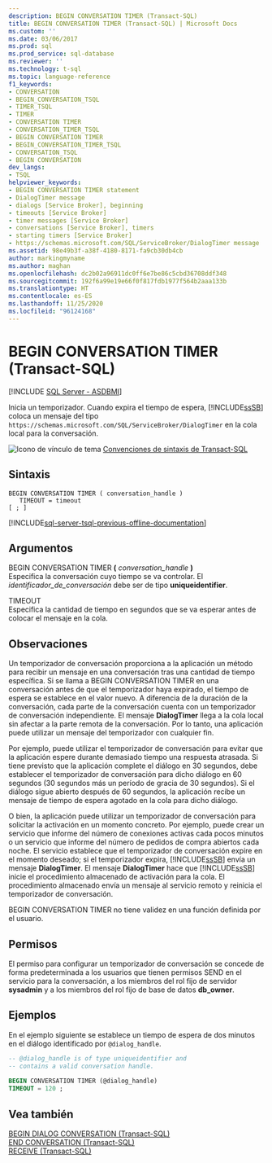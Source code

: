 ```yaml
---
description: BEGIN CONVERSATION TIMER (Transact-SQL)
title: BEGIN CONVERSATION TIMER (Transact-SQL) | Microsoft Docs
ms.custom: ''
ms.date: 03/06/2017
ms.prod: sql
ms.prod_service: sql-database
ms.reviewer: ''
ms.technology: t-sql
ms.topic: language-reference
f1_keywords:
- CONVERSATION
- BEGIN_CONVERSATION_TSQL
- TIMER_TSQL
- TIMER
- CONVERSATION TIMER
- CONVERSATION_TIMER_TSQL
- BEGIN CONVERSATION TIMER
- BEGIN_CONVERSATION_TIMER_TSQL
- CONVERSATION_TSQL
- BEGIN CONVERSATION
dev_langs:
- TSQL
helpviewer_keywords:
- BEGIN CONVERSATION TIMER statement
- DialogTimer message
- dialogs [Service Broker], beginning
- timeouts [Service Broker]
- timer messages [Service Broker]
- conversations [Service Broker], timers
- starting timers [Service Broker]
- https://schemas.microsoft.com/SQL/ServiceBroker/DialogTimer message
ms.assetid: 98e49b3f-a38f-4180-8171-fa9cb30db4cb
author: markingmyname
ms.author: maghan
ms.openlocfilehash: dc2b02a96911dc0ff6e7be86c5cbd36708ddf348
ms.sourcegitcommit: 192f6a99e19e66f0f817fdb1977f564b2aaa133b
ms.translationtype: HT
ms.contentlocale: es-ES
ms.lasthandoff: 11/25/2020
ms.locfileid: "96124168"
---
```

# <a name="begin-conversation-timer-transact-sql"></a>BEGIN CONVERSATION TIMER (Transact-SQL)
[!INCLUDE [SQL Server - ASDBMI](../../includes/applies-to-version/sql-asdbmi.md)]

  Inicia un temporizador. Cuando expira el tiempo de espera, [!INCLUDE[ssSB](../../includes/sssb-md.md)] coloca un mensaje del tipo `https://schemas.microsoft.com/SQL/ServiceBroker/DialogTimer` en la cola local para la conversación.  
  
 ![Icono de vínculo de tema](../../database-engine/configure-windows/media/topic-link.gif "Icono de vínculo de tema") [Convenciones de sintaxis de Transact-SQL](../../t-sql/language-elements/transact-sql-syntax-conventions-transact-sql.md)  
  
## <a name="syntax"></a>Sintaxis  
  
```syntaxsql
BEGIN CONVERSATION TIMER ( conversation_handle )  
   TIMEOUT = timeout   
[ ; ]  
```  
  
[!INCLUDE[sql-server-tsql-previous-offline-documentation](../../includes/sql-server-tsql-previous-offline-documentation.md)]

## <a name="arguments"></a>Argumentos
 BEGIN CONVERSATION TIMER **(** _conversation\_handle_ **)**  
 Especifica la conversación cuyo tiempo se va controlar. El *identificador_de_conversación* debe ser de tipo **uniqueidentifier**.  
  
 TIMEOUT  
 Especifica la cantidad de tiempo en segundos que se va esperar antes de colocar el mensaje en la cola.  
  
## <a name="remarks"></a>Observaciones  
 Un temporizador de conversación proporciona a la aplicación un método para recibir un mensaje en una conversación tras una cantidad de tiempo específica. Si se llama a BEGIN CONVERSATION TIMER en una conversación antes de que el temporizador haya expirado, el tiempo de espera se establece en el valor nuevo. A diferencia de la duración de la conversación, cada parte de la conversación cuenta con un temporizador de conversación independiente. El mensaje **DialogTimer** llega a la cola local sin afectar a la parte remota de la conversación. Por lo tanto, una aplicación puede utilizar un mensaje del temporizador con cualquier fin.  
  
 Por ejemplo, puede utilizar el temporizador de conversación para evitar que la aplicación espere durante demasiado tiempo una respuesta atrasada. Si tiene previsto que la aplicación complete el diálogo en 30 segundos, debe establecer el temporizador de conversación para dicho diálogo en 60 segundos (30 segundos más un período de gracia de 30 segundos). Si el diálogo sigue abierto después de 60 segundos, la aplicación recibe un mensaje de tiempo de espera agotado en la cola para dicho diálogo.  
  
 O bien, la aplicación puede utilizar un temporizador de conversación para solicitar la activación en un momento concreto. Por ejemplo, puede crear un servicio que informe del número de conexiones activas cada pocos minutos o un servicio que informe del número de pedidos de compra abiertos cada noche. El servicio establece que el temporizador de conversación expire en el momento deseado; si el temporizador expira, [!INCLUDE[ssSB](../../includes/sssb-md.md)] envía un mensaje **DialogTimer**. El mensaje **DialogTimer** hace que [!INCLUDE[ssSB](../../includes/sssb-md.md)] inicie el procedimiento almacenado de activación para la cola. El procedimiento almacenado envía un mensaje al servicio remoto y reinicia el temporizador de conversación.  
  
 BEGIN CONVERSATION TIMER no tiene validez en una función definida por el usuario.  
  
## <a name="permissions"></a>Permisos  
 El permiso para configurar un temporizador de conversación se concede de forma predeterminada a los usuarios que tienen permisos SEND en el servicio para la conversación, a los miembros del rol fijo de servidor **sysadmin** y a los miembros del rol fijo de base de datos **db_owner**.  
  
## <a name="examples"></a>Ejemplos  
 En el ejemplo siguiente se establece un tiempo de espera de dos minutos en el diálogo identificado por `@dialog_handle`.  
  
```sql 
-- @dialog_handle is of type uniqueidentifier and  
-- contains a valid conversation handle.  
  
BEGIN CONVERSATION TIMER (@dialog_handle)  
TIMEOUT = 120 ;  
```  
  
## <a name="see-also"></a>Vea también  
 [BEGIN DIALOG CONVERSATION &#40;Transact-SQL&#41;](../../t-sql/statements/begin-dialog-conversation-transact-sql.md)   
 [END CONVERSATION &#40;Transact-SQL&#41;](../../t-sql/statements/end-conversation-transact-sql.md)   
 [RECEIVE &#40;Transact-SQL&#41;](../../t-sql/statements/receive-transact-sql.md)  
  
  
